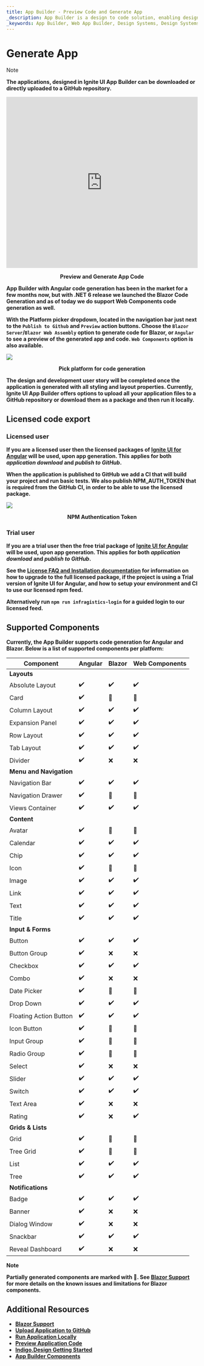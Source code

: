 ```yaml
---
title: App Builder - Preview Code and Generate App
_description: App Builder is a design to code solution, enabling design and development teams to quickly and easily design and build real web applications.
_keywords: App Builder, Web App Builder, Design Systems, Design Systems UX, UI kit, Sketch, Ignite UI for Angular, Sketch to Angular, Angular, Angular Design System, Export code from Sketch, Design Kits for Angular, Sketch UI kits
---
```

# Generate App

> [!NOTE]
><b>The applications, designed in Ignite UI App Builder can be downloaded or directly uploaded to a GitHub repository. 

<section class="video-container">
    <div>
        <div class="video-container__item">
            <iframe width="100%" height="450" src="https://www.youtube.com/embed/zxT-nIXKn7I" frameborder="0" allowfullscreen></iframe>
        </div>
        <p style="text-align:center">Preview and Generate App Code</p>
    </div>
</section>

App Builder with Angular code generation has been in the market for a few months now, but with .NET 6 release we launched the Blazor Code Generation and as of today we do support Web Components code generation as well.

With the Platform picker dropdown, located in the navigation bar just next to the `Publish to Github` and `Preview` action buttons. Choose the `Blazor Server`/`Blazor Web Assembly` option to generate code for Blazor, or `Angular` to see a preview of the generated app and code. `Web Components` option is also available.

<img class="box-shadow" src="../images/generate-code.PNG" />
<p style="text-align:center;">Pick platform for code generation</p>

The design and development user story will be completed once the application is generated with all styling and layout properties. Currently, Ignite UI App Builder offers options to upload all your application files to a GitHub repository or download them as a package and then run it locally.


## Licensed code export

### Licensed user
If you are a **licensed user** then the licensed packages of [Ignite UI for Angular](https://www.infragistics.com/products/ignite-ui-angular) will be used, upon app generation. This applies for both _application download_ and _publish to GitHub_. 

When the application is published to GitHub we add a CI that will build your project and run basic tests. We also publish NPM_AUTH_TOKEN that is required from the GitHub CI, in order to be able to use the licensed package.

<img class="box-shadow" src="../images/licensed-ci-npm-token.PNG" />
<p style="text-align:center;">NPM Authentication Token</p>

### Trial user
If you are a **trial user** then the free trial package of [Ignite UI for Angular](https://www.infragistics.com/products/ignite-ui-angular) will be used, upon app generation. This applies for both _application download_ and _publish to GitHub_.

See the [License FAQ and Installation documentation](https://www.infragistics.com/products/ignite-ui-angular/angular/components/general/ignite-ui-licensing) for information on how to upgrade to the full licensed package, if the project is using a Trial version of Ignite UI for Angular, and how to setup your environment and CI to use our licensed npm feed.

Alternatively run `npm run infragistics-login` for a guided login to our licensed feed.

## Supported Components

Currently, the App Builder supports code generation for Angular and Blazor. Below is a list of supported components per platform:

| Component              | Angular            | Blazor             | Web Components     |
|------------------------|--------------------|--------------------|--------------------|
| **Layouts**                                                                           |
| Absolute Layout        | :heavy_check_mark: | :heavy_check_mark: | :heavy_check_mark: |
| Card                   | :heavy_check_mark: | :construction:     | :construction:     |
| Column Layout          | :heavy_check_mark: | :heavy_check_mark: | :heavy_check_mark: |
| Expansion Panel        | :heavy_check_mark: | :heavy_check_mark: | :heavy_check_mark: |
| Row Layout             | :heavy_check_mark: | :heavy_check_mark: | :heavy_check_mark: |
| Tab Layout             | :heavy_check_mark: | :heavy_check_mark: | :heavy_check_mark: |
| Divider                | :heavy_check_mark: | :x:                | :x:                |
| **Menu and Navigation**                                                               |
| Navigation Bar         | :heavy_check_mark: | :heavy_check_mark: | :heavy_check_mark: |
| Navigation Drawer      | :heavy_check_mark: | :construction:     | :construction:     |
| Views Container        | :heavy_check_mark: | :heavy_check_mark: | :heavy_check_mark: |
| **Content**                                                                           |
| Avatar                 | :heavy_check_mark: | :construction:     | :construction:     |
| Calendar               | :heavy_check_mark: | :heavy_check_mark: | :heavy_check_mark: |
| Chip                   | :heavy_check_mark: | :heavy_check_mark: | :heavy_check_mark: |
| Icon                   | :heavy_check_mark: | :construction:     | :construction:     |
| Image                  | :heavy_check_mark: | :heavy_check_mark: | :heavy_check_mark: |
| Link                   | :heavy_check_mark: | :heavy_check_mark: | :heavy_check_mark: |
| Text                   | :heavy_check_mark: | :heavy_check_mark: | :heavy_check_mark: |
| Title                  | :heavy_check_mark: | :heavy_check_mark: | :heavy_check_mark: |
| **Input & Forms**                                                                     |
| Button                 | :heavy_check_mark: | :heavy_check_mark: | :heavy_check_mark: |
| Button Group           | :heavy_check_mark: | :x:                | :x:                |
| Checkbox               | :heavy_check_mark: | :heavy_check_mark: | :heavy_check_mark: |
| Combo                  | :heavy_check_mark: | :x:                | :x:                |
| Date Picker            | :heavy_check_mark: | :construction:     | :construction:     |
| Drop Down              | :heavy_check_mark: | :heavy_check_mark: | :heavy_check_mark: |
| Floating Action Button | :heavy_check_mark: | :heavy_check_mark: | :heavy_check_mark: |
| Icon Button            | :heavy_check_mark: | :construction:     | :construction:     |
| Input Group            | :heavy_check_mark: | :construction:     | :construction:     |
| Radio Group            | :heavy_check_mark: | :construction:     | :construction:     |
| Select                 | :heavy_check_mark: | :x:                | :x:                |
| Slider                 | :heavy_check_mark: | :heavy_check_mark: | :heavy_check_mark: |
| Switch                 | :heavy_check_mark: | :heavy_check_mark: | :heavy_check_mark: |
| Text Area              | :heavy_check_mark: | :x:                | :x:                |
| Rating                 | :heavy_check_mark: | :x:                | :heavy_check_mark: |
| **Grids & Lists**                                                                     |
| Grid                   | :heavy_check_mark: | :construction:     | :construction:     |
| Tree Grid              | :heavy_check_mark: | :construction:     | :construction:     |
| List                   | :heavy_check_mark: | :heavy_check_mark: | :heavy_check_mark: |
| Tree                   | :heavy_check_mark: | :heavy_check_mark: | :heavy_check_mark: |
| **Notifications**                                                                     |
| Badge                  | :heavy_check_mark: | :heavy_check_mark: | :heavy_check_mark: |
| Banner                 | :heavy_check_mark: | :x:                | :x:                |
| Dialog Window          | :heavy_check_mark: | :x:                | :x:                |
| Snackbar               | :heavy_check_mark: | :heavy_check_mark: | :heavy_check_mark: |
| Reveal Dashboard       | :heavy_check_mark: | :x:                | :x:                |


> [!NOTE]
> Partially generated components are marked with :construction:. See [Blazor Support](../blazor-support.md#known-issues-and-limitations) for more details on the known issues and limitations for Blazor components.

## Additional Resources

<div class="divider--half"></div>

* [Blazor Support](../blazor-support.md)
* [Upload Application to GitHub](upload-application-to-github.md)
* [Run Application Locally](run-application-locally.md)
* [Preview Application Code](../preview-code.md)
* [Indigo.Design Getting Started](https://www.infragistics.com/products/indigo-design/help/getting-started)
* [App Builder Components]({environment:appbuilderBaseUrl}/components)
